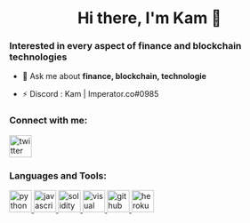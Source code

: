 <h1 align="center"> Hi there, I'm Kam 👋 </h1>


<h3 align="left">Interested in every aspect of finance and blockchain technologies</h3>

- 💬 Ask me about **finance, blockchain, technologie**

- ⚡ Discord : Kam | Imperator.co#0985


<h3 align="left">Connect with me:</h3>
<p align="left">
<a href="https://twitter.com/Kryptonite0x" target="_blank"> <img src="https://cdn.jsdelivr.net/npm/simple-icons@v3/icons/twitter.svg" alt="twitter" width="40" height="40"/> </a>



<h3 align="left">Languages and Tools:</h3>
<p align="left">

<a href="https://www.python.org" target="_blank"> <img src="https://cdn.jsdelivr.net/gh/devicons/devicon/icons/python/python-original-wordmark.svg" alt="python" width="40" height="40"/> </a>
<a href="https://www.javascript.com/" target="_blank"> <img src="https://cdn.jsdelivr.net/gh/devicons/devicon/icons/javascript/javascript-original.svg" alt="javascript" width="40" height="40"/> </a>
<a href="https://soliditylang.org/" target="_blank"> <img src="https://docs.soliditylang.org/en/v0.8.9/_images/logo.svg" alt="solidity" width="40" height="40"/> </a>
<a img src="https://cdn.jsdelivr.net/gh/devicons/devicon/icons/css3/css3-plain-wordmark.svg" alt="css" width="40" height="40"> </a>
<a img src="https://cdn.jsdelivr.net/gh/devicons/devicon/icons/html5/html5-plain-wordmark.svg" alt="html" width="40" height="40"> </a>
<a href="https://visualstudio.microsoft.com/" target="_blank"> <img src="https://cdn.jsdelivr.net/gh/devicons/devicon/icons/visualstudio/visualstudio-plain.svg" alt="visual studio" width="40" height="40"/> </a>
<a href="https://github.com/" target="_blank"> <img src="https://cdn.jsdelivr.net/gh/devicons/devicon/icons/github/github-original.svg" alt="github" width="40" height="40"/> </a>
<a href="https://www.heroku.com/" target="_blank"> <img src="https://cdn.jsdelivr.net/gh/devicons/devicon/icons/heroku/heroku-original-wordmark.svg" alt="heroku" width="40" height="40"/> </a>

